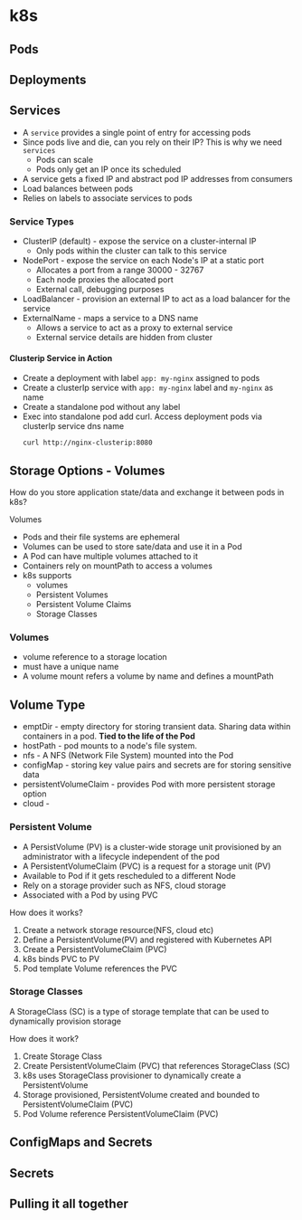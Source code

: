# k8s

## Pods


## Deployments


## Services

* A `service` provides a single point of entry for accessing pods
* Since pods live and die, can you rely on their IP? This is why we need `services`
  * Pods can scale
  * Pods only get an IP once its scheduled
* A service gets a fixed IP and abstract pod IP addresses from consumers
* Load balances between pods
* Relies on labels to associate services to pods


### Service Types

* ClusterIP (default) - expose the service on a cluster-internal IP
    * Only pods within the cluster can talk to this service
* NodePort - expose the service on each Node's IP at a static port
    * Allocates a port from a range 30000 - 32767
    * Each node proxies the allocated port
    * External call, debugging purposes
* LoadBalancer - provision an external IP to act as a load balancer for the service
* ExternalName - maps a service to a DNS name
    * Allows a service to act as a proxy to external service
    * External service details are hidden from cluster

#### Clusterip Service in Action

* Create a deployment with label `app: my-nginx` assigned to pods
* Create a clusterIp service with `app: my-nginx` label and `my-nginx` as name
* Create a standalone pod without any label
* Exec into standalone pod add curl. Access deployment pods via clusterIp service dns name
    ```
    curl http://nginx-clusterip:8080
    ```

## Storage Options - Volumes

How do you store application state/data and exchange it between pods in k8s?

Volumes

* Pods and their file systems are ephemeral
* Volumes can be used to store sate/data and use it in a Pod
* A Pod can have multiple volumes attached to it
* Containers rely on mountPath to access a volumes
* k8s supports
    * volumes
    * Persistent Volumes
    * Persistent Volume Claims
    * Storage Classes

### Volumes

* volume reference to a storage location
* must have a unique name
* A volume mount refers a volume by name and defines a mountPath

## Volume Type

* emptDir - empty directory for storing transient data. Sharing data within containers in a pod. **Tied to the life of the Pod**
* hostPath - pod mounts to a node's file system.
* nfs - A NFS (Network File System) mounted into the Pod
* configMap - storing key value pairs and secrets are for storing sensitive data
* persistentVolumeClaim - provides Pod with more persistent storage option
* cloud - 

### Persistent Volume

* A PersistVolume (PV) is a cluster-wide storage unit provisioned by an administrator with a lifecycle independent of the pod
* A PersistentVolumeClaim (PVC) is a request for a storage unit (PV)
* Available to Pod if it gets rescheduled to a different Node
* Rely on a storage provider such as NFS, cloud storage
* Associated with a Pod by using PVC

How does it works?
1. Create a network storage resource(NFS, cloud etc)
2. Define a PersistentVolume(PV) and registered with Kubernetes API
3. Create a PersistentVolumeClaim (PVC)
4. k8s binds PVC to PV
5. Pod template Volume references the PVC


### Storage Classes

A StorageClass (SC) is a type of storage template that can be used to
dynamically provision storage

How does it work?
1. Create Storage Class
2. Create PersistentVolumeClaim (PVC) that references StorageClass (SC)
3. k8s uses StorageClass provisioner to dynamically create a PersistentVolume
4. Storage provisioned, PersistentVolume created and bounded to
PersistentVolumeClaim (PVC)
5. Pod Volume reference PersistentVolumeClaim (PVC)

## ConfigMaps and Secrets


## Secrets


## Pulling it all together

